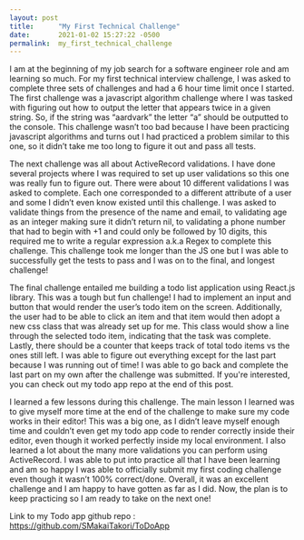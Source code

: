 ```yaml
---
layout: post
title:      "My First Technical Challenge"
date:       2021-01-02 15:27:22 -0500
permalink:  my_first_technical_challenge
---
```



I am at the beginning of my job search for a software engineer role and am learning so much. For my first technical interview challenge, I was asked to complete three sets of  challenges and had a 6 hour time limit once I started. The first challenge was a javascript algorithm challenge where I was tasked with figuring out how to output the letter that appears twice in a given string. So, if the string was “aardvark” the letter “a” should be outputted to the console. This challenge wasn’t too bad because I have been practicing javascript algorithms and turns out I had practiced a problem similar to this one, so it didn’t take me too long to figure it out and pass all tests.

The next challenge was all about ActiveRecord validations. I have done several projects where I was required to set up user validations so this one was really fun to figure out. There were about 10 different validations I was asked to complete. Each one corresponded to a different attribute of a user and some I didn’t even know existed until this challenge. I was asked to validate things from the presence of the name and email, to validating age as an integer making sure it didn’t return nil, to validating a phone number that had to begin with +1 and could only be followed by 10 digits, this required me to write a regular expression a.k.a Regex to complete this challenge. This challenge took me longer than the JS one but I was able to successfully get the tests to pass and I was on to the final, and longest challenge! 

The final challenge entailed me building a todo list application using React.js library. This was a tough but fun challenge! I had to implement an input and button that would render the user’s todo item on the screen. Additionally, the user had to be able to click an item and that item would then adopt a new css class that was already set up for me. This class would show a line through the selected todo item, indicating that the task was complete. Lastly, there should be a counter that keeps track of total todo items vs the ones still left. I was able to figure out everything except for the last part because I was running out of time! I was able to go back and complete the last part on my own after the challenge was submitted. If you're interested, you can check out my todo app repo at the end of this post. 

I learned a few lessons during this challenge. The main lesson I learned was to give myself more time at the end of the challenge to make sure my code works in their editor! This was a big one, as I didn’t leave myself enough time and couldn’t even get my todo app code to render correctly inside their editor, even though it worked perfectly inside my local environment. I also learned a lot about the many more validations you can perform using ActiveRecord. I was able to put into practice all that I have been learning and am so happy I was able to officially submit my first coding challenge even though it wasn’t 100% correct/done. Overall, it was an excellent challenge and I am happy to have gotten as far as I did. Now, the plan is to keep practicing so I am ready to take on the next one! 

Link to my Todo app github repo : https://github.com/SMakaiTakori/ToDoApp


